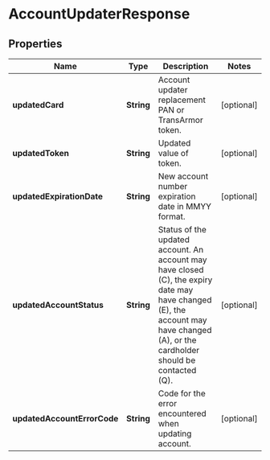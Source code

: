 

# AccountUpdaterResponse

## Properties

Name | Type | Description | Notes
------------ | ------------- | ------------- | -------------
**updatedCard** | **String** | Account updater replacement PAN or TransArmor token. |  [optional]
**updatedToken** | **String** | Updated value of token. |  [optional]
**updatedExpirationDate** | **String** | New account number expiration date in MMYY format. |  [optional]
**updatedAccountStatus** | **String** | Status of the updated account. An account may have closed (C), the expiry date may have changed (E), the account may have changed (A), or the cardholder should be contacted (Q). |  [optional]
**updatedAccountErrorCode** | **String** | Code for the error encountered when updating account. |  [optional]



